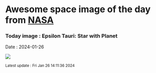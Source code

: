
# Awesome space image of the day from [NASA](https://api.nasa.gov/)

### Today image : Epsilon Tauri: Star with Planet
Date : 2024-01-26

![](https://apod.nasa.gov/apod/image/2401/Ain_1024.jpg)

<small>Latest update : Fri Jan 26 14:11:36 2024</small>
        